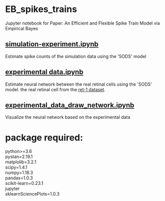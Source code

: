 # EB_spikes_trains
Jupyter notebook for Paper: An Efficient and Flexible Spike Train Model via Empirical Bayes


## [simulation-experiment.ipynb](https://github.com/cuckoong/EB_spikes_trains/blob/master/simulation-experiment.ipynb)
Estimate spike counts of the simulation data using the 'SODS' model

## [experimental data.ipynb](https://github.com/cuckoong/EB_spikes_trains/blob/master/experimental%20data.ipynb)
Estimate neural network between the real retinal cells using the 'SODS' model.
the real retinal cell from the [ret-1 dataset](http://crcns.org/data-sets/retina/ret-1).

## [experimental_data_draw_network.ipynb](https://github.com/cuckoong/EB_spikes_trains/blob/master/experimental_data_draw_network.ipynb)
Visualize the neural network based on the experimental data



# package required: 
python>=3.6 \
pystan=2.19.1 \
matplolib=3.2.1 \
scipy=1.4.1 \
numpy=1.18.3 \
pandas=1.0.3 \
scikit-learn=0.23.1 \
jupyter \
sklearnSciencePlots=1.0.3      
